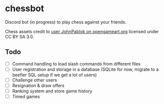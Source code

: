 # chessbot
Discord bot (in progress) to play chess against your friends.

Chess assets credit to [user JohnPablok on opengameart.org](https://opengameart.org/content/chess-pieces-and-board-squares) licensed under CC BY SA 3.0.

## Todo

- [ ] Command handling to load slash commands from different files
- [ ] User registration and storage in a database (SQLite for now, migrate to a beefier SQL setup if we get a lot of users)
- [ ] Challenge other users
- [ ] Resignation & draw offers
- [ ] Ranking system and store game history
- [ ] Timed games

